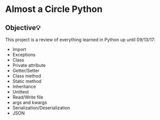 # Almost a Circle Python
## Objective:bulb:
This project is a review of everything learned in Python up until 09/13/17:
* Import
* Exceptions
* Class
* Private attribute
* Getter/Setter
* Class method
* Static method
* Inheritance
* Unittest
* Read/Write file
* args and kwargs
* Serialization/Deserialization
* JSON
